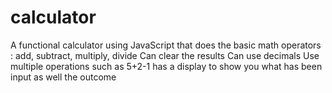 # calculator
A functional calculator using JavaScript that does the basic math operators : add, subtract, multiply, divide
Can clear the results
Can use decimals
Use multiple operations such as 5+2-1
has a display to show you what has been input as well the outcome

